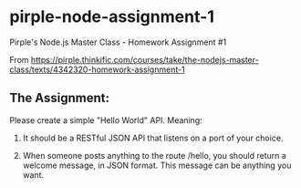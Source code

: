 # pirple-node-assignment-1
Pirple's Node.js Master Class - Homework Assignment #1

From https://pirple.thinkific.com/courses/take/the-nodejs-master-class/texts/4342320-homework-assignment-1

## The Assignment:

Please create a simple "Hello World" API. Meaning:

1. It should be a RESTful JSON API that listens on a port of your choice. 

2. When someone posts anything to the route /hello, you should return a welcome message, in JSON format. This message can be anything you want. 

